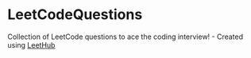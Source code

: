 # LeetCodeQuestions
Collection of LeetCode questions to ace the coding interview! - Created using [LeetHub](https://github.com/QasimWani/LeetHub)
